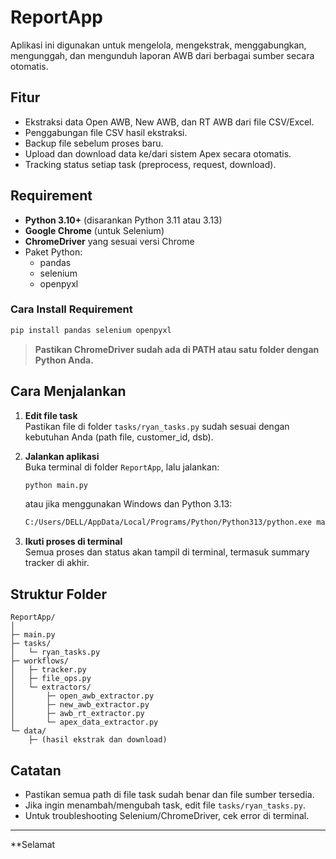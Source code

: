 # ReportApp

Aplikasi ini digunakan untuk mengelola, mengekstrak, menggabungkan, mengunggah, dan mengunduh laporan AWB dari berbagai sumber secara otomatis.

## Fitur
- Ekstraksi data Open AWB, New AWB, dan RT AWB dari file CSV/Excel.
- Penggabungan file CSV hasil ekstraksi.
- Backup file sebelum proses baru.
- Upload dan download data ke/dari sistem Apex secara otomatis.
- Tracking status setiap task (preprocess, request, download).

## Requirement

- **Python 3.10+** (disarankan Python 3.11 atau 3.13)
- **Google Chrome** (untuk Selenium)
- **ChromeDriver** yang sesuai versi Chrome
- Paket Python:
  - pandas
  - selenium
  - openpyxl

### Cara Install Requirement

```sh
pip install pandas selenium openpyxl
```

> **Pastikan ChromeDriver sudah ada di PATH atau satu folder dengan Python Anda.**

## Cara Menjalankan

1. **Edit file task**  
   Pastikan file di folder `tasks/ryan_tasks.py` sudah sesuai dengan kebutuhan Anda (path file, customer_id, dsb).

2. **Jalankan aplikasi**  
   Buka terminal di folder `ReportApp`, lalu jalankan:

   ```sh
   python main.py
   ```

   atau jika menggunakan Windows dan Python 3.13:

   ```sh
   C:/Users/DELL/AppData/Local/Programs/Python/Python313/python.exe main.py
   ```

3. **Ikuti proses di terminal**  
   Semua proses dan status akan tampil di terminal, termasuk summary tracker di akhir.

## Struktur Folder

```
ReportApp/
│
├─ main.py
├─ tasks/
│   └─ ryan_tasks.py
├─ workflows/
│   ├─ tracker.py
│   ├─ file_ops.py
│   └─ extractors/
│       ├─ open_awb_extractor.py
│       ├─ new_awb_extractor.py
│       ├─ awb_rt_extractor.py
│       └─ apex_data_extractor.py
└─ data/
    ├─ (hasil ekstrak dan download)
```

## Catatan

- Pastikan semua path di file task sudah benar dan file sumber tersedia.
- Jika ingin menambah/mengubah task, edit file `tasks/ryan_tasks.py`.
- Untuk troubleshooting Selenium/ChromeDriver, cek error di terminal.

---

**Selamat